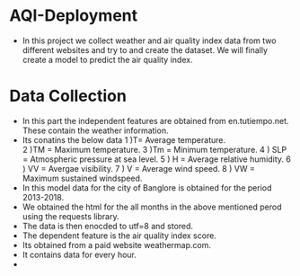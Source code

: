 # AQI-Deployment

- In this project we collect weather and air quality index data from two different websites and try to and create  the dataset. We will finally create a model to predict the air quality index.

# Data Collection

- In this part the independent features are obtained from en.tutiempo.net. These contain the weather information.
- Its conatins the below data
   1 )T= Average temperature.</br>
   2 )TM = Maximum temperature.
   3 )Tm = Minimum temperature.
   4 ) SLP = Atmospheric pressure at sea level.
   5 ) H = Average relative humidity.
   6 ) VV = Avergae visibility.
   7 ) V = Average wind speed.
   8 ) VW = Maximum sustained windspeed.
- In this model data for the city of Banglore is obtained for the period 2013-2018.
- We obtained the html for the all months in the above mentioned perod using the requests library.
- The data is then enocded to utf=8 and stored.
- The dependent feature is the air quality index score.
- Its obtained from a paid website weathermap.com.
- It contains data for every hour.
- 


